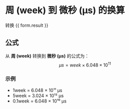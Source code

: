 # 周 (week) 到 微秒 (μs) 的换算

<script setup>
import { onMounted, reactive, inject, ref } from 'vue'
import { NButton, NForm, NFormItem, NInput, NInputNumber, NSelect, NCard, useMessage } from 'naive-ui'
import { defineClientComponent } from 'vitepress'

const convert = inject('convert')

const form = reactive({
  number: null,
  result: '',
})

const convertHandler = () => {
  if (form.number !== null && !isNaN(form.number)) {
    const convertedValue = parseFloat(form.number) * 604800000000
    form.result = `${form.number}week = ${convertedValue.toFixed(0)}μs`
  } else {
    form.result = '请输入有效的数值。'
  }
}
</script>

<n-form size="large" :model="form">
  <n-form-item label="周 (week)">
    <n-input-number v-model:value="form.number" placeholder="输入周" style="width: 100%" />
  </n-form-item>
  <n-form-item>
    <n-button type="primary" @click="convertHandler" block>转换</n-button>
  </n-form-item>
</n-form>

<n-card title="换算结果">
  {{ form.result }}
</n-card>

## 公式

从 **周 (week)** 转换到 **微秒 (μs)** 的公式为：
$$ \mu s = week \times 6.048 \times 10^{11} $$

### 示例
- 1week = 6.048 × 10¹¹ μs
- 5week = 3.024 × 10¹² μs
- 0.1week = 6.048 × 10¹⁰ μs